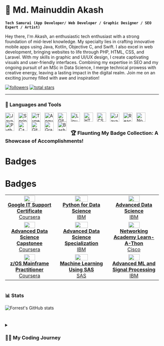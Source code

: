 # 🥷 Md. Mainuddin Akash

**`Tech Samurai (App Developer/ Web Developer / Graphic Designer / SEO Expert / Artist)`**

Hey there, I'm Akash, an enthusiastic tech enthusiast with a strong foundation of mid-level knowledge. My specialty lies in crafting innovative mobile apps using Java, Kotlin, Objective C, and Swift. I also excel in web development, bringing websites to life through PHP, HTML, CSS, and Laravel. With my skills in graphic and UI/UX design, I create captivating visuals and user-friendly interfaces. Combining my expertise in SEO and my ongoing pursuit of an MSc in Data Science, I merge technical prowess with creative energy, leaving a lasting impact in the digital realm. Join me on an exciting journey filled with awe and inspiration!

  <p align="left">
    <a href="#">
      <img alt="followers" title="Follow me on Github" src="https://custom-icon-badges.demolab.com/github/followers/ForrestKnight?color=236ad3&labelColor=1155ba&style=for-the-badge&logo=person-add&label=Follow&logoColor=white"/></a>
   <a href="#">
      <img alt="total stars" title="Total stars on GitHub" src="https://custom-icon-badges.demolab.com/github/stars/ForrestKnight?color=55960c&style=for-the-badge&labelColor=488207&logo=star"/></a>
</p>

---

### 🧰 Languages and Tools

<img align="left" alt="Java" width="30px" style="padding-right:10px;" src="https://cdn.jsdelivr.net/gh/devicons/devicon/icons/java/java-original.svg"/>
<img align="left" alt="Spring" width="30px" style="padding-right:10px;" src="https://cdn.jsdelivr.net/gh/devicons/devicon/icons/spring/spring-original.svg" />
<img align="left" alt="TypeScript" width="30px" style="padding-right:10px;" src="https://cdn.jsdelivr.net/gh/devicons/devicon/icons/typescript/typescript-plain.svg" />
<img align="left" alt="Angular" width="30px" style="padding-right:10px;" src="https://cdn.jsdelivr.net/gh/devicons/devicon/icons/angularjs/angularjs-plain.svg" />
<img align="left" alt="Git" width="30px" style="padding-right:10px;" src="https://cdn.jsdelivr.net/gh/devicons/devicon/icons/git/git-original.svg" />
<img align="left" alt="Linux" width="30px" style="padding-right:10px;" src="https://cdn.jsdelivr.net/gh/devicons/devicon/icons/linux/linux-original.svg" />
<img align="left" alt="HTML" width="30px" style="padding-right:10px;" src="https://cdn.jsdelivr.net/gh/devicons/devicon/icons/html5/html5-plain.svg" />
<img align="left" alt="CSS" width="30px" style="padding-right:10px;" src="https://cdn.jsdelivr.net/gh/devicons/devicon/icons/css3/css3-plain.svg" />
<img align="left" alt="JavaScript" width="30px" style="padding-right:10px;" src="https://cdn.jsdelivr.net/gh/devicons/devicon/icons/javascript/javascript-plain.svg" />
<img align="left" alt="React" width="30px" style="padding-right:10px;" src="https://cdn.jsdelivr.net/gh/devicons/devicon/icons/react/react-original.svg" />
<img align="left" alt="NodeJS" width="30px" style="padding-right:10px;" src="https://cdn.jsdelivr.net/gh/devicons/devicon/icons/nodejs/nodejs-original.svg" />
<img align="left" alt="Python" width="30px" style="padding-right:10px;" src="https://cdn.jsdelivr.net/gh/devicons/devicon/icons/python/python-plain.svg" />
<img align="left" alt="C++" width="30px" style="padding-right:10px;" src="https://cdn.jsdelivr.net/gh/devicons/devicon/icons/cplusplus/cplusplus-line.svg" />
<img align="left" alt="GitHub" width="30px" style="padding-right:10px;" src="https://cdn.jsdelivr.net/gh/devicons/devicon/icons/github/github-original.svg" />
<img align="left" alt="Gradle" width="30px" style="padding-right:10px;" src="https://cdn.jsdelivr.net/gh/devicons/devicon/icons/gradle/gradle-plain.svg" />
<img align="left" alt="Bash" width="30px" style="padding-right:10px;" src="https://cdn.jsdelivr.net/gh/devicons/devicon/icons/bash/bash-original.svg" />
<br />

#

### 🏆 Flaunting My Badge Collection: A Showcase of Accomplishments!

# Badges



# Badges

| | | |
|:-----:|:-----:|:-----:|
|<img src="https://images.credly.com/size/340x340/images/ae2f5bae-b110-4ea1-8e26-77cf5f76c81e/GCC_badge_IT_Support_1000x1000.png"  width="50%" height="30%"> <br> **[Google IT Support Certificate](https://www.credly.com/badges/d4e8cc8c-2a28-4420-ae6f-33c5986a41bd)** <br> [Coursera](https://www.credly.com/org/coursera)|<img src="https://images.credly.com/images/84ac9eff-b8a2-4683-846b-f59887a73801/Python_101_Data_Science.png"  width="50%" height="30%"> <br> **[Python for Data Science](https://www.credly.com/badges/568bb35e-5fe3-4994-9482-be3a25cb3f3c)** <br> [IBM](https://www.credly.com/org/ibm) | <img src="https://images.credly.com/size/340x340/images/0a8e2321-c9a1-45b4-a61d-cae2636e9ea3/Adv_Data_Science_Specialization_-_Coursera.png"  width="50%" height="30%"> <br> **[Advanced Data Science ](https://www.credly.com/badges/568bb35e-5fe3-4994-9482-be3a25cb3f3c)** <br> [IBM](https://www.credly.com/org/ibm) | 
|<img src="https://images.credly.com/size/340x340/images/00898a99-7e63-4203-b601-f063ee5f5018/Advanced_Data_Science_Capstone.png"  width="50%" height="30%"> <br> **[Advanced Data Science Capstonee](https://www.credly.com/badges/3ab9e41d-f5ca-4b6a-b18b-213245539b8d)** <br> [Coursera](https://www.credly.com/org/coursera) | <img src="https://images.credly.com/size/340x340/images/0a8e2321-c9a1-45b4-a61d-cae2636e9ea3/Adv_Data_Science_Specialization_-_Coursera.png"  width="50%" height="30%"> <br> **[Advanced Data Science Specialization](https://www.credly.com/badges/568bb35e-5fe3-4994-9482-be3a25cb3f3c)** <br> [IBM](https://www.credly.com/org/ibm) | <img src="https://images.credly.com/size/340x340/images/0a00ff19-2af2-452c-b855-a00f24e577dd/image.png"  width="50%" height="30%"> <br> **[Networking Academy Learn-A-Thon](https://www.credly.com/badges/0e946d88-1176-4219-93a2-970b731956a3)** <br>[Cisco](https://www.credly.com/org/cisco)|
|<img src="https://images.credly.com/size/340x340/images/8eaba78b-0471-4846-b928-f02bff2dda16/Professional_Certificate_-_zOS_Mainframe_Practitoner.png"  width="50%" height="30%"> <br> **[z/OS Mainframe Practitioner](https://www.credly.com/badges/10169acb-f25a-46f7-aa82-fc4bcad7be6f)** <br> [Coursera](https://www.credly.com/org/coursera) | <img src="https://images.credly.com/size/340x340/images/f731f3d6-2758-45b6-9369-c4d02fa3fec0/90819_badges_Learn_CourseraCoBrand_AdvAnalytics.png"  width="50%" height="30%"> <br> **[Machine Learning Using SAS](https://www.credly.com/badges/139fc4eb-23ea-4fe4-9090-a227623e4ea0)** <br> [SAS](https://www.credly.com/org/sas)| <img src="https://images.credly.com/size/340x340/images/007afae6-2754-4a7c-9c44-e95c64c93656/IBM_Watson_IoT-_Advanced_Machine_Learning_and_Signal_Processing.png"  width="50%" height="30%"> <br> **[Advanced ML and Signal Processing](https://www.credly.com/badges/934aea13-163d-4a64-8fb2-70f328c1eff2)** <br>[IBM](https://www.credly.com/org/ibm)|



<!-- BEGIN YOUTUBE-CARDS -->

#

### 📊 Stats

![Forrest's GitHub stats](https://github-readme-stats.vercel.app/api?username=forrestknight&show_icons=true&theme=gruvbox)

<!-- ![GitHub Streak](https://streak-stats.demolab.com?user=ForrestKnight&theme=gruvbox&border_radius=4.5) -->

#

<details>
 <summary><h3>👨‍💻 My Coding Journey</h3></summary>
   Hey there! I'm Md Mainuddin Akash, a high-energy tech enthusiast ready to take on the world of innovation! With my coding prowess in Java, Kotlin, Objective C, and Swift, I whip up jaw-dropping mobile apps that'll leave users craving for more!

But wait, there's more! When it comes to web development, I'm a master of PHP, HTML, CSS, and Laravel, injecting life into websites that scream style and functionality.

But that's not all—I'm a design dynamo! Armed with Photoshop and Illustrator, I weave magic into visuals that'll make your eyes pop. And my UI/UX design skills? Unparalleled! Using Figma and XD, I create seamless and intuitive interfaces that'll have users grinning from ear to ear.

Oh, did I mention I'm an SEO expert too? I optimize websites to soar through search engine rankings like a rocket.

Hold on tight because there's more to know! With a BSc in Computer Science and my current pursuit of an MSc in Data Science, I'm on a never-ending quest to fuse my technical skills with the power of data analysis and exploration.

Ready for an electrifying ride? Let's unleash innovation and rock the digital world together!

[website]: https://#
[youtube]: https://#
